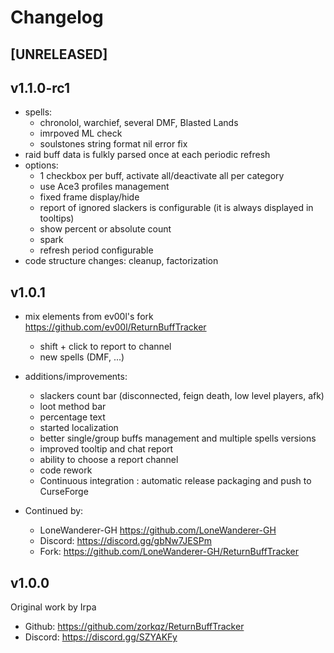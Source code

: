 # Changelog

## [UNRELEASED]

## v1.1.0-rc1

- spells:
  - chronolol, warchief, several DMF, Blasted Lands
  - imrpoved ML check
  - soulstones string format nil error fix
- raid buff data is fulkly parsed once at each periodic refresh
- options:
  - 1 checkbox per buff, activate all/deactivate all per category
  - use Ace3 profiles management
  - fixed frame display/hide
  - report of ignored slackers is configurable (it is always displayed in tooltips)
  - show percent or absolute count
  - spark
  - refresh period configurable
- code structure changes: cleanup, factorization


## v1.0.1
- mix elements from ev00l's fork https://github.com/ev00l/ReturnBuffTracker
  - shift + click to report to channel
  - new spells (DMF, ...)
- additions/improvements:
  - slackers count bar (disconnected, feign death, low level players, afk)
  - loot method bar
  - percentage text
  - started localization
  - better single/group buffs management and multiple spells versions
  - improved tooltip and chat report
  - ability to choose a report channel
  - code rework
  - Continuous integration : automatic release packaging and push to CurseForge 

- Continued by:
    - LoneWanderer-GH https://github.com/LoneWanderer-GH
    - Discord: https://discord.gg/gbNw7JESPm
    - Fork: https://github.com/LoneWanderer-GH/ReturnBuffTracker
    
## v1.0.0
Original work by Irpa
  - Github: https://github.com/zorkqz/ReturnBuffTracker
  - Discord: https://discord.gg/SZYAKFy